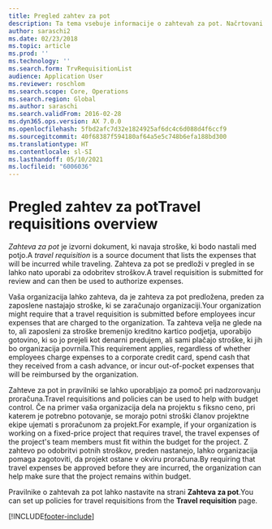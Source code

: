 ```yaml
---
title: Pregled zahtev za pot
description: Ta tema vsebuje informacije o zahtevah za pot. Načrtovani potni stroški dokumentov zahteve za pot.
author: saraschi2
ms.date: 02/23/2018
ms.topic: article
ms.prod: ''
ms.technology: ''
ms.search.form: TrvRequisitionList
audience: Application User
ms.reviewer: roschlom
ms.search.scope: Core, Operations
ms.search.region: Global
ms.author: saraschi
ms.search.validFrom: 2016-02-28
ms.dyn365.ops.version: AX 7.0.0
ms.openlocfilehash: 5fbd2afc7d32e1824925af6dc4c6d088d4f6ccf9
ms.sourcegitcommit: 40f68387f594180af64a5e5c748b6efa188bd300
ms.translationtype: HT
ms.contentlocale: sl-SI
ms.lasthandoff: 05/10/2021
ms.locfileid: "6006036"
---
```

# <a name="travel-requisitions-overview"></a><span data-ttu-id="d4924-104">Pregled zahtev za pot</span><span class="sxs-lookup"><span data-stu-id="d4924-104">Travel requisitions overview</span></span>

<span data-ttu-id="d4924-105">*Zahteva za pot* je izvorni dokument, ki navaja stroške, ki bodo nastali med potjo.</span><span class="sxs-lookup"><span data-stu-id="d4924-105">A *travel requisition* is a source document that lists the expenses that will be incurred while traveling.</span></span> <span data-ttu-id="d4924-106">Zahteva za pot se predloži v pregled in se lahko nato uporabi za odobritev stroškov.</span><span class="sxs-lookup"><span data-stu-id="d4924-106">A travel requisition is submitted for review and can then be used to authorize expenses.</span></span>

<span data-ttu-id="d4924-107">Vaša organizacija lahko zahteva, da je zahteva za pot predložena, preden za zaposlene nastajajo stroške, ki se zaračunajo organizaciji.</span><span class="sxs-lookup"><span data-stu-id="d4924-107">Your organization might require that a travel requisition is submitted before employees incur expenses that are charged to the organization.</span></span> <span data-ttu-id="d4924-108">Ta zahteva velja ne glede na to, ali zaposleni za stroške bremenijo kreditno kartico podjetja, uporabijo gotovino, ki so jo prejeli kot denarni predujem, ali sami plačajo stroške, ki jih bo organizacija povrnila.</span><span class="sxs-lookup"><span data-stu-id="d4924-108">This requirement applies, regardless of whether employees charge expenses to a corporate credit card, spend cash that they received from a cash advance, or incur out-of-pocket expenses that will be reimbursed by the organization.</span></span>

<span data-ttu-id="d4924-109">Zahteve za pot in pravilniki se lahko uporabljajo za pomoč pri nadzorovanju proračuna.</span><span class="sxs-lookup"><span data-stu-id="d4924-109">Travel requisitions and policies can be used to help with budget control.</span></span> <span data-ttu-id="d4924-110">Če na primer vaša organizacija dela na projektu s fiksno ceno, pri katerem je potrebno potovanje, se morajo potni stroški članov projektne ekipe ujemati s proračunom za projekt.</span><span class="sxs-lookup"><span data-stu-id="d4924-110">For example, if your organization is working on a fixed-price project that requires travel, the travel expenses of the project's team members must fit within the budget for the project.</span></span> <span data-ttu-id="d4924-111">Z zahtevo po odobritvi potnih stroškov, preden nastanejo, lahko organizacija pomaga zagotoviti, da projekt ostane v okviru proračuna.</span><span class="sxs-lookup"><span data-stu-id="d4924-111">By requiring that travel expenses be approved before they are incurred, the organization can help make sure that the project remains within budget.</span></span>

<span data-ttu-id="d4924-112">Pravilnike o zahtevah za pot lahko nastavite na strani **Zahteva za pot**.</span><span class="sxs-lookup"><span data-stu-id="d4924-112">You can set up policies for travel requisitions from the **Travel requisition** page.</span></span>


[!INCLUDE[footer-include](../includes/footer-banner.md)]